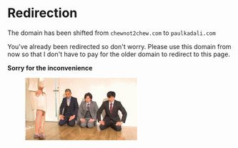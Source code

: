 # Redirection

The domain has been shifted from `chewnot2chew.com` to `paulkadali.com`&#x20;

You've already been redirected so don't worry. Please use this domain from now so that I don't have to pay for the older domain to redirect to this page.

&#x20;                                                                      **Sorry for the inconvenience**

<figure><img src=".gitbook/assets/sorry.gif" alt=""><figcaption></figcaption></figure>
